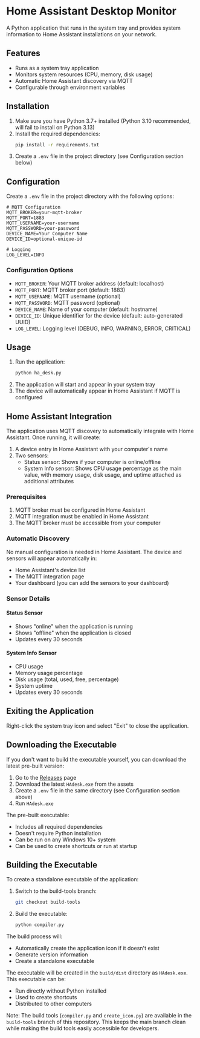 # Home Assistant Desktop Monitor

A Python application that runs in the system tray and provides system information to Home Assistant installations on your network.

## Features

- Runs as a system tray application
- Monitors system resources (CPU, memory, disk usage)
- Automatic Home Assistant discovery via MQTT
- Configurable through environment variables

## Installation

1. Make sure you have Python 3.7+ installed (Python 3.10 recommended, will fail to install on Python 3.13)
2. Install the required dependencies:
   ```bash
   pip install -r requirements.txt
   ```
3. Create a `.env` file in the project directory (see Configuration section below)

## Configuration

Create a `.env` file in the project directory with the following options:

```env
# MQTT Configuration
MQTT_BROKER=your-mqtt-broker
MQTT_PORT=1883
MQTT_USERNAME=your-username
MQTT_PASSWORD=your-password
DEVICE_NAME=Your Computer Name
DEVICE_ID=optional-unique-id

# Logging
LOG_LEVEL=INFO
```

### Configuration Options

- `MQTT_BROKER`: Your MQTT broker address (default: localhost)
- `MQTT_PORT`: MQTT broker port (default: 1883)
- `MQTT_USERNAME`: MQTT username (optional)
- `MQTT_PASSWORD`: MQTT password (optional)
- `DEVICE_NAME`: Name of your computer (default: hostname)
- `DEVICE_ID`: Unique identifier for the device (default: auto-generated UUID)
- `LOG_LEVEL`: Logging level (DEBUG, INFO, WARNING, ERROR, CRITICAL)

## Usage

1. Run the application:
   ```bash
   python ha_desk.py
   ```
2. The application will start and appear in your system tray
3. The device will automatically appear in Home Assistant if MQTT is configured

## Home Assistant Integration

The application uses MQTT discovery to automatically integrate with Home Assistant. Once running, it will create:

1. A device entry in Home Assistant with your computer's name
2. Two sensors:
   - Status sensor: Shows if your computer is online/offline
   - System Info sensor: Shows CPU usage percentage as the main value, with memory usage, disk usage, and uptime attached as additional attributes

### Prerequisites

1. MQTT broker must be configured in Home Assistant
2. MQTT integration must be enabled in Home Assistant
3. The MQTT broker must be accessible from your computer

### Automatic Discovery

No manual configuration is needed in Home Assistant. The device and sensors will appear automatically in:
- Home Assistant's device list
- The MQTT integration page
- Your dashboard (you can add the sensors to your dashboard)

### Sensor Details

#### Status Sensor
- Shows "online" when the application is running
- Shows "offline" when the application is closed
- Updates every 30 seconds

#### System Info Sensor
- CPU usage
- Memory usage percentage
- Disk usage (total, used, free, percentage)
- System uptime
- Updates every 30 seconds

## Exiting the Application

Right-click the system tray icon and select "Exit" to close the application.

## Downloading the Executable

If you don't want to build the executable yourself, you can download the latest pre-built version:

1. Go to the [Releases](https://github.com/Valoneria/ha-desk/releases) page
2. Download the latest `HAdesk.exe` from the assets
3. Create a `.env` file in the same directory (see Configuration section above)
4. Run `HAdesk.exe`

The pre-built executable:
- Includes all required dependencies
- Doesn't require Python installation
- Can be run on any Windows 10+ system
- Can be used to create shortcuts or run at startup

## Building the Executable

To create a standalone executable of the application:

1. Switch to the build-tools branch:
   ```bash
   git checkout build-tools
   ```

2. Build the executable:
   ```bash
   python compiler.py
   ```

The build process will:
- Automatically create the application icon if it doesn't exist
- Generate version information
- Create a standalone executable

The executable will be created in the `build/dist` directory as `HAdesk.exe`. This executable can be:
- Run directly without Python installed
- Used to create shortcuts
- Distributed to other computers

Note: The build tools (`compiler.py` and `create_icon.py`) are available in the `build-tools` branch of this repository. This keeps the main branch clean while making the build tools easily accessible for developers. 


